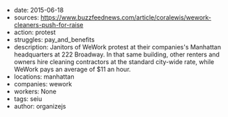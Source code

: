 - date: 2015-06-18
- sources: https://www.buzzfeednews.com/article/coralewis/wework-cleaners-push-for-raise
- action: protest
- struggles: pay_and_benefits
- description: Janitors of WeWork protest at their companies's Manhattan headquarters at 222 Broadway. In that same building, other renters and owners hire cleaning contractors at the standard city-wide rate, while WeWork pays an average of $11 an hour.
- locations: manhattan
- companies: wework
- workers: None
- tags: seiu
- author: organizejs
